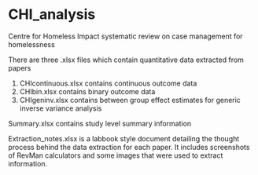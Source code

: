 # CHI_analysis
Centre for Homeless Impact systematic review on case management for homelessness

There are three .xlsx files which contain quantitative data extracted from papers
1. CHIcontinuous.xlsx contains continuous outcome data
2. CHIbin.xlsx contains binary outcome data
3. CHIgeninv.xlsx contains between group effect estimates for generic inverse variance analysis

Summary.xlsx contains study level summary information

Extraction_notes.xlsx is a labbook style document detailing the thought process behind the data extraction for each paper. It includes screenshots of RevMan calculators and some images that were used to extract information. 
